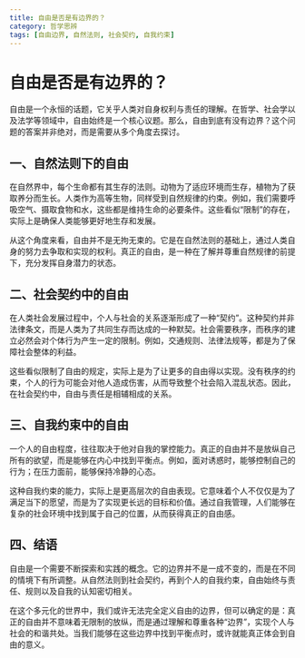 ```yaml
---
title: 自由是否是有边界的？
category: 哲学思辨
tags: [自由边界, 自然法则, 社会契约, 自我约束]
---
```

# 自由是否是有边界的？

自由是一个永恒的话题，它关乎人类对自身权利与责任的理解。在哲学、社会学以及法学等领域中，自由始终是一个核心议题。那么，自由到底有没有边界？这个问题的答案并非绝对，而是需要从多个角度去探讨。

## 一、自然法则下的自由

在自然界中，每个生命都有其生存的法则。动物为了适应环境而生存，植物为了获取养分而生长。人类作为高等生物，同样受到自然规律的约束。例如，我们需要呼吸空气、摄取食物和水，这些都是维持生命的必要条件。这些看似“限制”的存在，实际上是确保人类能够更好地生存和发展。

从这个角度来看，自由并不是无拘无束的。它是在自然法则的基础上，通过人类自身的努力去争取和实现的权利。真正的自由，是一种在了解并尊重自然规律的前提下，充分发挥自身潜力的状态。

## 二、社会契约中的自由

在人类社会发展过程中，个人与社会的关系逐渐形成了一种“契约”。这种契约并非法律条文，而是人类为了共同生存而达成的一种默契。社会需要秩序，而秩序的建立必然会对个体行为产生一定的限制。例如，交通规则、法律法规等，都是为了保障社会整体的利益。

这些看似限制了自由的规定，实际上是为了让更多的自由得以实现。没有秩序的约束，个人的行为可能会对他人造成伤害，从而导致整个社会陷入混乱状态。因此，在社会契约中，自由与责任是相辅相成的关系。

## 三、自我约束中的自由

一个人的自由程度，往往取决于他对自我的掌控能力。真正的自由并不是放纵自己所有的欲望，而是能够在内心中找到平衡点。例如，面对诱惑时，能够控制自己的行为；在压力面前，能够保持冷静的心态。

这种自我约束的能力，实际上是更高层次的自由表现。它意味着个人不仅仅是为了满足当下的愿望，而是为了实现更长远的目标和价值。通过自我管理，人们能够在复杂的社会环境中找到属于自己的位置，从而获得真正的自由感。

## 四、结语

自由是一个需要不断探索和实践的概念。它的边界并不是一成不变的，而是在不同的情境下有所调整。从自然法则到社会契约，再到个人的自我约束，自由始终与责任、规则以及自我的认知密切相关。

在这个多元化的世界中，我们或许无法完全定义自由的边界，但可以确定的是：真正的自由并不意味着无限制的放纵，而是通过理解和尊重各种“边界”，实现个人与社会的和谐共处。当我们能够在这些边界中找到平衡点时，或许就能真正体会到自由的意义。